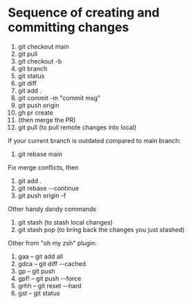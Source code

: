 # Sequence of creating and committing changes
1. git checkout main
1. git pull
1. git checkout -b <new-branch-name>
1. git branch
1. git status
1. git diff
1. git add .
1. git commit -m "commit msg"
1. git push origin <branch-name>
1. gh pr create 
1. (then merge the PR)
1. git pull (to pull remote changes into local)

If your current branch is outdated compared to main branch:
1. git rebase main

Fix merge conflicts, then
1. git add .
1. git rebase --continue
1. git push origin <branch-name> -f


Other handy dandy commands
1. git stash (to stash local changes)
1. git stash pop (to bring back the changes you just stashed)

Other from "oh my zsh" plugin:
1. gaa – git add all
1. gdca – git diff --cached
1. gp – git push
1. gpf! – git push --force
1. grhh – git reset --hard
1. gst – git status

